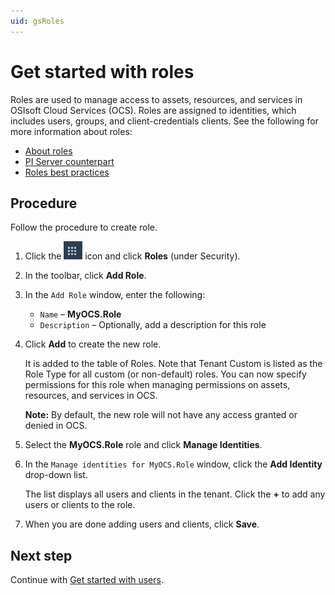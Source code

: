 ```yaml
---
uid: gsRoles
---
```

# Get started with roles

Roles are used to manage access to assets, resources, and services in OSIsoft Cloud Services (OCS). Roles are assigned to identities, which includes users, groups, and client-credentials clients. See the following for more information about roles:

- [About roles](xref:ccRoles)
- [PI Server counterpart](xref:ccRoles#roles-pi-server)
- [Roles best practices](xref:ccRoles#roles-bp)

## Procedure

Follow the procedure to create role.

1. Click the ![Menu icon](images/menu-icon.png) icon and click **Roles** (under Security).

1. In the toolbar, click **Add Role**.

1. In the `Add Role` window, enter the following:
   - `Name`  &ndash; **MyOCS.Role**
   - `Description` &ndash; Optionally, add a description for this role
   
1. Click **Add** to create the new role. 

    It is added to the table of Roles. Note that Tenant Custom is listed as the Role Type for all custom (or non-default) roles. You can now specify permissions for this role when managing permissions on assets, resources, and services in OCS. 
    
    **Note:** By default, the new role will not have any access granted or denied in OCS.
    
1. Select the **MyOCS.Role** role and  click **Manage Identities**.

1. In the `Manage identities for MyOCS.Role` window, click the **Add Identity** drop-down list. 

    The list displays all users and clients in the tenant. Click the **+** to add any users or clients to the role.

1. When you are done adding users and clients, click **Save**.

## Next step

Continue with [Get started with users](xref:gsUsers).

